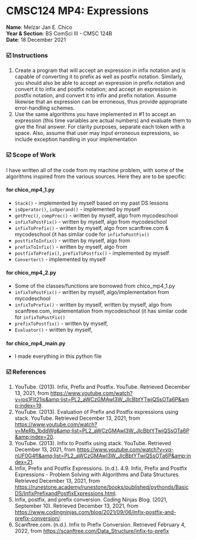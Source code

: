 # CMSC124 MP4: Expressions
**Name**: Melzar Jan E. Chico  
**Year & Section**: BS ComSci III - CMSC 124B  
**Date**: 18 December 2021

### ☑️ Instructions

1. Create a program that will accept an expression in infix notation and is capable of converting it to prefix as well as postfix notation. Similarly, you should also be able to accept an expression in prefix notation and convert it to infix and postfix notation; and accept an expression in postfix notation, and convert it to infix and prefix notation. Assume likewise that an expression can be erroneous, thus provide appropriate error-handling schemes.
2. Use the same algorithms you have implemented in #1 to accept an expression (this time variables are actual numbers) and evaluate them to give the final answer. For clarity purposes, separate each token with a space. Also, assume that user may input erroneous expressions, so include exception handling in your implementation

### ☑️ Scope of Work
I have written all of the code from my machine problem, with some of the algorithms inspired from the various sources. Here they are to be specific:

#### for chico_mp4_1.py
- `Stack()` - implemented by myself based on my past DS lessons
- `isOperator()`, `isOperand()` - implemented by myself
- `getPrec()`, `compPrec()` - written by myself, algo from mycodeschool
- `infixToPostFix()` - written by myself, algo from mycodeschool
- `infixToPrefix()` - written by myself, algo from scanftree.com & mycodeschool (it has similar code for `infixToPostFix()`
- `postfixToInfix()` - written by myself, algo from
- `prefixToInfix()` - written by myself, algo from
- `postfixToPrefix()`, `prefixToPostfix()` - implemented by myself
- `Converter()` - implemented by myself

#### for chico_mp4_2.py
- Some of the classes/functions are borrowed from chico_mp4_1.py
- `infixToPostFix()` - written by myself, algo/implementation from mycodeschool
- `infixToPrefix()` - written by myself, written by myself, algo from scanftree.com, implementation from mycodeschool (it has similar code for `infixToPostFix()`
- `prefixToPostfix()` - written by myself, 
- `Evaluator()` - written by myself,

#### for chico_mp4_main.py
- I made everything in this python file

### ☑️ References

1. YouTube. (2013). Infix, Prefix and Postfix. YouTube. Retrieved December 13, 2021, from https://www.youtube.com/watch?v=jos1Flt21is&amp;list=PL2_aWCzGMAwI3W_JlcBbtYTwiQSsOTa6P&amp;index=19. 
2. YouTube. (2013). Evaluation of Prefix and Postfix expressions using stack. YouTube. Retrieved December 13, 2021, from https://www.youtube.com/watch?v=MeRb_1bddWg&amp;list=PL2_aWCzGMAwI3W_JlcBbtYTwiQSsOTa6P&amp;index=20. 
3. YouTube. (2013). Infix to Postfix using stack. YouTube. Retrieved December 13, 2021, from https://www.youtube.com/watch?v=vq-nUF0G4fI&amp;list=PL2_aWCzGMAwI3W_JlcBbtYTwiQSsOTa6P&amp;index=21. 
4. Infix, Prefix and Postfix Expressions. (n.d.). 4.9. Infix, Prefix and Postfix Expressions - Problem Solving with Algorithms and Data Structures. Retrieved December 13, 2021, from https://runestone.academy/runestone/books/published/pythonds/BasicDS/InfixPrefixandPostfixExpressions.html. 
5. Infix, postfix, and prefix conversion. Coding Ninjas Blog. (2021, September 10). Retrieved December 13, 2021, from https://www.codingninjas.com/blog/2021/09/06/infix-postfix-and-prefix-conversion/.
6. Scanftree.com. (n.d.). Infix to Prefix Conversion. Retrieved February 4, 2022, from https://scanftree.com/Data_Structure/infix-to-prefix
